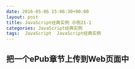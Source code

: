 ```yaml
---
date: 2016-05-06 15:06:30+00:00
layout: post
title: JavaScript经典实例 示例21-1
categories: JavaScript经典实例
tags:  JavaScript  JavaScript经典实例
---
```

把一个ePub章节上传到Web页面中
----------------

<html>
    <head>
        <title>ePub Reader</title>
        <meta charset="utf-8" />
        <style>
            #result
            {
                width: 500px;
                margin: 30px;
            }
            
        </style>
        <script>
            window.onload = function() {
                var inputElement = document.getElementById("file");
                
                inputElement.addEventListener('change', handleFiles, false);
            }
            
            function handleFiles() {
                var fileList = this.files,
                    reader = new FileReader();
                    
                reader.onload = loadFile;
                reader.readAsText(fileList[0]);
            }
            
            function loadFile() {
                
                // 查找文档中的body部分
                var parser = new DOMParser(),
                    xml = parser.parseFromString(this.result,'text/xml'),
                    content = xml.getElementsByTagName('body');
                
                // 如果找到，提取body元素的innerHTML
                if (content.length > 0) {
                    var ct = content[0].innerHTML,
                        title = document.getElementById('bookTitle').value;
                        
                    title = '<h2>' + title + '</title>';
                    document.getElementById('result').innerHTML = title + ct;
                }
            }
        </script>
    </head>
    <body>
        <form>
            <label for="title">Title:</label>
            <input type="text" id="bookTitle" /></br ><br />
            <label for="file">File:</label> <input type="file" id="file" /><br />
        </form>
        <div id="result"></div>
    </body>
</html>

源码如下：

{% highlight yaml %} 
<!DOCTYPE html>
<html>
    <head>
        <title>ePub Reader</title>
        <meta charset="utf-8" />
        <style>
            #result
            {
                width: 500px;
                margin: 30px;
            }
            
        </style>
        <script>
            window.onload = function() {
                var inputElement = document.getElementById("file");
                
                inputElement.addEventListener('change', handleFiles, false);
            }
            
            function handleFiles() {
                var fileList = this.files,
                    reader = new FileReader();
                    
                reader.onload = loadFile;
                reader.readAsText(fileList[0]);
            }
            
            function loadFile() {
                
                // 查找文档中的body部分
                var parser = new DOMParser(),
                    xml = parser.parseFromString(this.result,'text/xml'),
                    content = xml.getElementsByTagName('body');
                
                // 如果找到，提取body元素的innerHTML
                if (content.length > 0) {
                    var ct = content[0].innerHTML,
                        title = document.getElementById('bookTitle').value;
                        
                    title = '<h2>' + title + '</title>';
                    document.getElementById('result').innerHTML = title + ct;
                }
            }
        </script>
    </head>
    <body>
        <form>
            <label for="title">Title:</label>
            <input type="text" id="bookTitle" /></br ><br />
            <label for="file">File:</label> <input type="file" id="file" /><br />
        </form>
        <div id="result"></div>
    </body>
</html>
{% endhighlight %}
